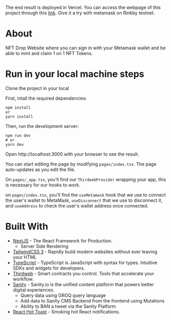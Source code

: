 The end result is deployed in Vercel. You can access the webpage of this project through this [link](https://mega-minter.vercel.app/).
Give it a try with metamask on Rinkby testnet.

# About
NFT Drop Website where you can sign in with your Metamask wallet and be able to mint and claim 1 on 1 NFT Tokens.

# Run in your local machine steps

Clone the project in your local 

First, intall the required dependencies:
```
npm install
or
yarn install
```
Then, run the development server:

```
npm run dev
# or
yarn dev
```
Open http://localhost:3000 with your browser to see the result.

You can start editing the page by modifying `pages/index.tsx`. The page auto-updates as you edit the file.

On `pages/_app.tsx`, you'll find our `ThirdwebProvider` wrapping your app, this is necessary for our hooks to work.

on `pages/index.tsx`, you'll find the `useMetamask` hook that we use to connect the user's wallet to MetaMask, `useDisconnect` that we use to disconnect it, and `useAddress` to check the user's wallet address once connected.

# Built With

- [NextJS](https://nextjs.org/) - The React Framework
  for Production.
  - Server Side Rendering
- [TailwindCSS 3](https://tailwindcss.com/) - Rapidly build modern websites without ever leaving your HTML
- [TypeScript](https://www.typescriptlang.org/) - TypeScript is JavaScript with syntax for types.
  Intuitive SDKs and widgets for developers.
- [Thirdweb](https://thirdweb.com/) - Smart contracts you control. Tools that accelerate your workflow.
- [Sanity](https://www.sanity.io/) - Sanity.io is the unified content platform that powers better digital experiences.
  - Query data using GROQ query language
  - Add data to Sanity CMS Backend from the frontend using Mutations
  - Ability to BAN a tweet via the Sanity Platform
- [React Hot Toast](https://react-hot-toast.com/) - Smoking hot React notifications.
